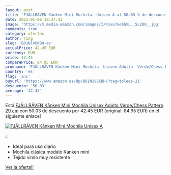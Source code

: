 ```yaml
---
layout: post
title: 'FJÄLLRÄVEN Kånken Mini Mochila  Unisex A al 50.03 % de descuento'
date: 2021-01-06 19:37:43
image: 'https://m.media-amazon.com/images/I/41vo7xe6hXL._SL200_.jpg'
comments: true
category: ofertas
author: ring
slug: 'B01N1VGKBH-es'
actualPrice: 42.45 EUR
currency: EUR
price: 42.45
comparePrice: 84.95 EUR
prodname: 'FJÄLLRÄVEN Kånken Mini Mochila  Unisex Adulto  Verde/Chess Pattern  29 cm'
country: 'es'
flag: '🇪🇸'
buyurl: 'https://www.amazon.es/dp/B01N1VGKBH/?tag=tolees-21'
descuento: '50.03'
average: '42.45'
---
```


Está [FJÄLLRÄVEN Kånken Mini Mochila  Unisex Adulto  Verde/Chess Pattern  29 cm](https://www.amazon.es/dp/B01N1VGKBH/?tag=tolees-21) con 50.03 de descuento por 42.45 EUR (original: 84.95 EUR) en el siguiente enlace!

[![FJÄLLRÄVEN Kånken Mini Mochila  Unisex A](https://m.media-amazon.com/images/I/41vo7xe6hXL._SL200_.jpg)](https://www.amazon.es/dp/B01N1VGKBH/?tag=tolees-21)

ℹ️:

- Ideal para uso diario
- Mochila clásica modelo Kanken mini
- Tejido vinilo muy resistente

[Ver la oferta!!](https://www.amazon.es/dp/B01N1VGKBH/?tag=tolees-21)
